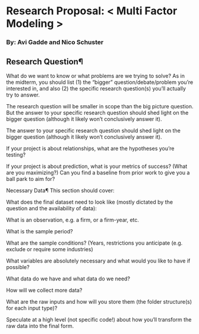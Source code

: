# Research Proposal: < Multi Factor Modeling  >
### By: Avi Gadde and Nico Schuster

## Research Question¶

What do we want to know or what problems are we trying to solve? As in the midterm, you should list (1) the “bigger” question/debate/problem you’re interested in, and also (2) the specific research question(s) you’ll actually try to answer.

The research question will be smaller in scope than the big picture question. But the answer to your specific research question should shed light on the bigger question (although it likely won’t conclusively answer it).

The answer to your specific research question should shed light on the bigger question (although it likely won’t conclusively answer it).

If your project is about relationships, what are the hypotheses you’re testing?

If your project is about prediction, what is your metrics of success? (What are you maximizing?) Can you find a baseline from prior work to give you a ball park to aim for?

Necessary Data¶
This section should cover:

What does the final dataset need to look like (mostly dictated by the question and the availability of data):

What is an observation, e.g. a firm, or a firm-year, etc.

What is the sample period?

What are the sample conditions? (Years, restrictions you anticipate (e.g. exclude or require some industries)

What variables are absolutely necessary and what would you like to have if possible?

What data do we have and what data do we need?

How will we collect more data?

What are the raw inputs and how will you store them (the folder structure(s) for each input type)?

Speculate at a high level (not specific code!) about how you’ll transform the raw data into the final form.
